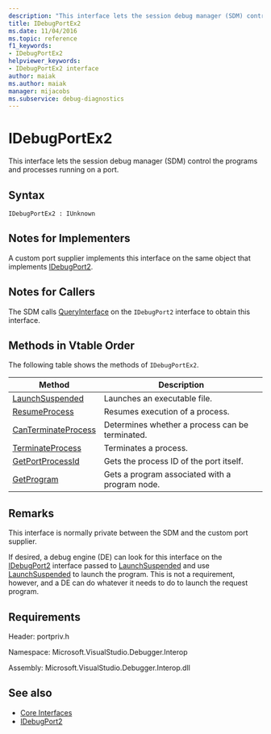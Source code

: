 ```yaml
---
description: "This interface lets the session debug manager (SDM) control the programs and processes running on a port."
title: IDebugPortEx2
ms.date: 11/04/2016
ms.topic: reference
f1_keywords:
- IDebugPortEx2
helpviewer_keywords:
- IDebugPortEx2 interface
author: maiak
ms.author: maiak
manager: mijacobs
ms.subservice: debug-diagnostics
---
```

# IDebugPortEx2

This interface lets the session debug manager (SDM) control the programs and processes running on a port.

## Syntax

```
IDebugPortEx2 : IUnknown
```

## Notes for Implementers
 A custom port supplier implements this interface on the same object that implements [IDebugPort2](../../../extensibility/debugger/reference/idebugport2.md).

## Notes for Callers
 The SDM calls [QueryInterface](/cpp/atl/queryinterface) on the `IDebugPort2` interface to obtain this interface.

## Methods in Vtable Order
 The following table shows the methods of `IDebugPortEx2`.

|Method|Description|
|------------|-----------------|
|[LaunchSuspended](../../../extensibility/debugger/reference/idebugportex2-launchsuspended.md)|Launches an executable file.|
|[ResumeProcess](../../../extensibility/debugger/reference/idebugportex2-resumeprocess.md)|Resumes execution of a process.|
|[CanTerminateProcess](../../../extensibility/debugger/reference/idebugportex2-canterminateprocess.md)|Determines whether a process can be terminated.|
|[TerminateProcess](../../../extensibility/debugger/reference/idebugportex2-terminateprocess.md)|Terminates a process.|
|[GetPortProcessId](../../../extensibility/debugger/reference/idebugportex2-getportprocessid.md)|Gets the process ID of the port itself.|
|[GetProgram](../../../extensibility/debugger/reference/idebugportex2-getprogram.md)|Gets a program associated with a program node.|

## Remarks
 This interface is normally private between the SDM and the custom port supplier.

 If desired, a debug engine (DE) can look for this interface on the [IDebugPort2](../../../extensibility/debugger/reference/idebugport2.md) interface passed to [LaunchSuspended](../../../extensibility/debugger/reference/idebugenginelaunch2-launchsuspended.md) and use [LaunchSuspended](../../../extensibility/debugger/reference/idebugportex2-launchsuspended.md) to launch the program. This is not a requirement, however, and a DE can do whatever it needs to do to launch the request program.

## Requirements
 Header: portpriv.h

 Namespace: Microsoft.VisualStudio.Debugger.Interop

 Assembly: Microsoft.VisualStudio.Debugger.Interop.dll

## See also
- [Core Interfaces](../../../extensibility/debugger/reference/core-interfaces.md)
- [IDebugPort2](../../../extensibility/debugger/reference/idebugport2.md)

